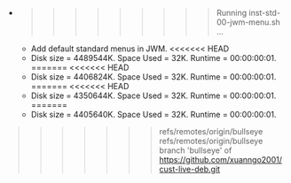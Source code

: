 * >>>>>>>>> Running inst-std-00-jwm-menu.sh ...
  * Add default standard menus in JWM.
<<<<<<< HEAD
  * Disk size = 4489544K. Space Used = 32K. Runtime = 00:00:00:01.
=======
<<<<<<< HEAD
  * Disk size = 4406824K. Space Used = 32K. Runtime = 00:00:00:01.
=======
<<<<<<< HEAD
  * Disk size = 4350644K. Space Used = 32K. Runtime = 00:00:00:01.
=======
  * Disk size = 4405640K. Space Used = 32K. Runtime = 00:00:00:01.
>>>>>>> refs/remotes/origin/bullseye
>>>>>>> refs/remotes/origin/bullseye
>>>>>>> branch 'bullseye' of https://github.com/xuanngo2001/cust-live-deb.git
